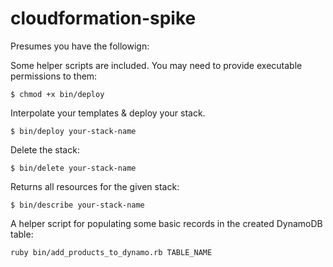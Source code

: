 # cloudformation-spike

Presumes you have the followign:

Some helper scripts are included. You may need to provide executable permissions to them:

```
$ chmod +x bin/deploy
```


Interpolate your templates & deploy your stack.
```
$ bin/deploy your-stack-name
```


Delete the stack:
```
$ bin/delete your-stack-name
```


Returns all resources for the given stack:
```
$ bin/describe your-stack-name 
```


A helper script for populating some basic records in the created DynamoDB table:
```
ruby bin/add_products_to_dynamo.rb TABLE_NAME
```




